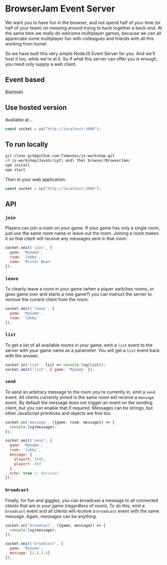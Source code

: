 # BrowserJam Event Server

We want you to have fun in the browser, and not spend half of your time (or half
of your team) on messing around trying to hack together a back-end. At the same
time we really do welcome multiplayer games, because we can all appreciate some
multiplayer fun with colleagues and friends with all this working from home!

So we have built this very simple NodeJS Event Server for you. And we'll host it
too, while we're at it. So if what this server can offer you is enough, you need
only supply a web client.

## Event based

Blahblah

## Use hosted version

Available at...

```javascript
const socket = io("http://localhost:3000");
```

## To run locally

```bash
git clone git@github.com:Timendus/js-workshop.git
cd js-workshop/JavaScript\ and\ the\ browser/BrowserJam/
npm install
npm start
```

Then in your web application:

```javascript
const socket = io("http://localhost:3000");
```

## API

### `join`

Players can join a room on your game. If your game has only a single room, just
use the same room name or leave out the room. Joining a room makes it so that
client will receive any messages sent in that room.

```javascript
socket.emit('join', {
  game: 'MyGame',
  room: 'lobby',
  name: 'Mister Bean'
});
```

### `leave`

To cleanly leave a room in your game (when a player switches rooms, or goes game
over and starts a new game?) you can instruct the server to remove the current
client from the room:

```javascript
socket.emit('leave', {
  game: 'MyGame',
  room: 'lobby'
});
```

### `list`

To get a list of all available rooms in your game, emit a `list` event to the
server with your game name as a parameter. You will get a `list` event back with
the answer.

```javascript
socket.on('list', list => console.log(list));
socket.emit('list', { game: 'MyGame' });
```

### `send`

To send an arbitrary message to the room you're currently in, emit a `send`
event. All clients currently joined in the same room will receive a `message`
event. By default the message does not trigger an event on the sending client,
but you can enable that if required. Messages can be strings, but other
JavaScript primitives and objects are fine too.

```javascript
socket.on('message', ({game, room, message}) => {
  console.log(message);
});

socket.emit('send', {
  game: 'MyGame',
  room: 'lobby',
  message: {
    playerX: 1545,
    playerY: 459
  },
  echo: true // Optional
});
```

### `broadcast`

Finally, for fun and giggles, you can broadcast a message to all connected
clients that are in your game (regardless of room). To do this, emit a
`broadcast` event and all clients will receive a `broadcast` event with the same
message. Again, messages can be anything.

```javascript
socket.on('broadcast', ({game, message}) => {
  console.log(message);
});

socket.emit('broadcast', {
  game: 'MyGame',
  message: [1,2,3,4]
});
```
